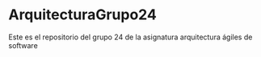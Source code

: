 # ArquitecturaGrupo24
Este es el repositorio del grupo 24 de la asignatura arquitectura ágiles de software
